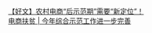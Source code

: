   
[【好文】农村电商“后示范期”需要“新定位”！](http://www.dianyue.me/archives/577/jtp9xaj2jg804b2n/)  
[电商扶贫 | 今年综合示范工作进一步完善](http://www.dianyue.me/archives/393/jfygh61e7rkgn27k/)